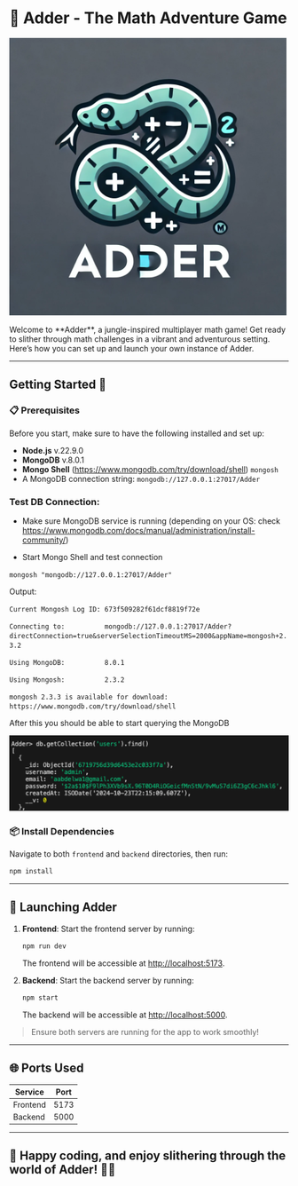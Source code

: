 # 🐍 Adder - The Math Adventure Game

<p>
   <img src="./docs/images/logo.jpg" alt="Adder Logo" width="500"/>
</p>
Welcome to **Adder**, a jungle-inspired multiplayer math game! Get ready to slither through math challenges in a vibrant and adventurous setting. Here’s how you can set up and launch your own instance of Adder.

---

## Getting Started 🚀

### 📋 Prerequisites

Before you start, make sure to have the following installed and set up:
- **Node.js** v.22.9.0
- **MongoDB** v.8.0.1
- **Mongo Shell** (https://www.mongodb.com/try/download/shell) `mongosh` 
- A MongoDB connection string: `mongodb://127.0.0.1:27017/Adder`

### Test DB Connection:
 - Make sure MongoDB service is running (depending on your OS: check https://www.mongodb.com/docs/manual/administration/install-community/)

 - Start Mongo Shell and test connection
 
 `mongosh "mongodb://127.0.0.1:27017/Adder"`
 
 Output:

 `Current Mongosh Log ID: 673f509282f61dcf8819f72e`

`Connecting to:          mongodb://127.0.0.1:27017/Adder?directConnection=true&serverSelectionTimeoutMS=2000&appName=mongosh+2.3.2`

`Using MongoDB:          8.0.1`

`Using Mongosh:          2.3.2`

`mongosh 2.3.3 is available for download: https://www.mongodb.com/try/download/shell`

After this you should be able to start querying the MongoDB

<img src='./docs/images/db_conn.png' alt='db_conn_image'>

### 📦 Install Dependencies

Navigate to both `frontend` and `backend` directories, then run:
```bash
npm install
```

---

## 🚀 Launching Adder

1. **Frontend**: Start the frontend server by running:
   ```bash
   npm run dev
   ```
   The frontend will be accessible at [http://localhost:5173](http://localhost:3000).

2. **Backend**: Start the backend server by running:
   ```bash
   npm start
   ```
   The backend will be accessible at [http://localhost:5000](http://localhost:5000).

> Ensure both servers are running for the app to work smoothly!

---

## 🌐 Ports Used

| Service    | Port |
|------------|------|
| Frontend   | 5173 |
| Backend    | 5000 |

---

## 🌱 Happy coding, and enjoy slithering through the world of Adder! 🐍🌿
